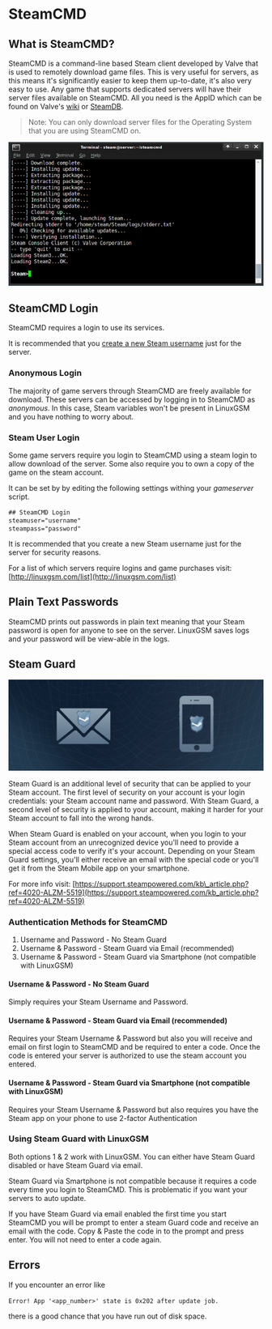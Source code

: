 # SteamCMD

## What is SteamCMD?

SteamCMD is a command-line based Steam client developed by Valve that is used to remotely download game files. This is very useful for servers, as this means it's significantly easier to keep them up-to-date, it's also very easy to use. Any game that supports dedicated servers will have their server files available on SteamCMD. All you need is the AppID which can be found on Valve's [wiki](https://developer.valvesoftware.com/wiki/Dedicated_Servers_List) or [SteamDB](https://steamdb.info/search/?a=app&q=server).

> Note: You can only download server files for the Operating System that you are using SteamCMD on.

![SteamCMD Terminal](../.gitbook/assets/steamcmd.png)

## SteamCMD Login

SteamCMD requires a login to use its services.

It is recommended that you [create a new Steam username](https://store.steampowered.com/login/) just for the server.

### Anonymous Login

The majority of game servers through SteamCMD are freely available for download. These servers can be accessed by logging in to SteamCMD as _anonymous_. In this case, Steam variables won't be present in LinuxGSM and you have nothing to worry about.

### Steam User Login

Some game servers require you login to SteamCMD using a steam login to allow download of the server. Some also require you to own a copy of the game on the steam account.

It can be set by by editing the following settings withing your _gameserver_ script.

```text
## SteamCMD Login
steamuser="username"
steampass="password"
```

It is recommended that you create a new Steam username just for the server for security reasons.

For a list of which servers require logins and game purchases visit: [http://linuxgsm.com/list](http://linuxgsm.com/list)

## Plain Text Passwords

SteamCMD prints out passwords in plain text meaning that your Steam password is open for anyone to see on the server. LinuxGSM saves logs and your password will be view-able in the logs.

## Steam Guard

![Steam Guard](../.gitbook/assets/steamguard.jpg)

Steam Guard is an additional level of security that can be applied to your Steam account. The first level of security on your account is your login credentials: your Steam account name and password. With Steam Guard, a second level of security is applied to your account, making it harder for your Steam account to fall into the wrong hands.

When Steam Guard is enabled on your account, when you login to your Steam account from an unrecognized device you'll need to provide a special access code to verify it's your account. Depending on your Steam Guard settings, you'll either receive an email with the special code or you'll get it from the Steam Mobile app on your smartphone.

For more info visit: [https://support.steampowered.com/kb\_article.php?ref=4020-ALZM-5519](https://support.steampowered.com/kb_article.php?ref=4020-ALZM-5519)

### Authentication Methods for SteamCMD

1. Username and Password - No Steam Guard
2. Username & Password - Steam Guard via Email \(recommended\)
3. Username & Password - Steam Guard via Smartphone \(not compatible with LinuxGSM\)

#### Username & Password - No Steam Guard

Simply requires your Steam Username and Password.

#### Username & Password - Steam Guard via Email \(recommended\)

Requires your Steam Username & Password but also you will receive and email on first login to SteamCMD and be required to enter a code. Once the code is entered your server is authorized to use the steam account you entered.

#### Username & Password - Steam Guard via Smartphone \(not compatible with LinuxGSM\)

Requires your Steam Username & Password but also requires you have the Steam app on your phone to use 2-factor Authentication

### Using Steam Guard with LinuxGSM

Both options 1 & 2 work with LinuxGSM. You can either have Steam Guard disabled or have Steam Guard via email.

Steam Guard via Smartphone is not compatible because it requires a code every time you login to SteamCMD. This is problematic if you want your servers to auto update.

If you have Steam Guard via email enabled the first time you start SteamCMD you will be prompt to enter a steam Guard code and receive an email with the code. Copy & Paste the code in to the prompt and press enter. You will not need to enter a code again.

## Errors

If you encounter an error like

`Error! App '<app_number>' state is 0x202 after update job.`

there is a good chance that you have run out of disk space.

